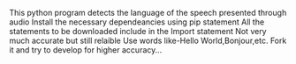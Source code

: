 This python program detects the language of the speech presented through audio
Install the necessary dependeancies using pip statement
All the statements to be downloaded include in the Import statement
Not very much accurate but still relaible
Use words like-Hello World,Bonjour,etc.
Fork it and try to develop for higher accuracy...
